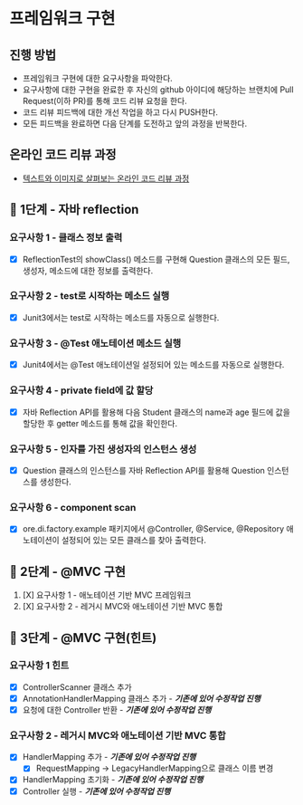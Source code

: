 # 프레임워크 구현
## 진행 방법
* 프레임워크 구현에 대한 요구사항을 파악한다.
* 요구사항에 대한 구현을 완료한 후 자신의 github 아이디에 해당하는 브랜치에 Pull Request(이하 PR)를 통해 코드 리뷰 요청을 한다.
* 코드 리뷰 피드백에 대한 개선 작업을 하고 다시 PUSH한다.
* 모든 피드백을 완료하면 다음 단계를 도전하고 앞의 과정을 반복한다.

## 온라인 코드 리뷰 과정
* [텍스트와 이미지로 살펴보는 온라인 코드 리뷰 과정](https://github.com/next-step/nextstep-docs/tree/master/codereview)


## 🚀 1단계 - 자바 reflection

### 요구사항 1 - 클래스 정보 출력
- [x] ReflectionTest의 showClass() 메소드를 구현해 Question 클래스의 모든 필드, 생성자, 메소드에 대한 정보를 출력한다.

### 요구사항 2 - test로 시작하는 메소드 실행
- [x] Junit3에서는 test로 시작하는 메소드를 자동으로 실행한다.

### 요구사항 3 - @Test 애노테이션 메소드 실행
- [x] Junit4에서는 @Test 애노테이션일 설정되어 있는 메소드를 자동으로 실행한다. 

### 요구사항 4 - private field에 값 할당
- [x] 자바 Reflection API를 활용해 다음 Student 클래스의 name과 age 필드에 값을 할당한 후 getter 메소드를 통해 값을 확인한다.

### 요구사항 5 - 인자를 가진 생성자의 인스턴스 생성
- [x] Question 클래스의 인스턴스를 자바 Reflection API를 활용해 Question 인스턴스를 생성한다.

### 요구사항 6 - component scan
- [x] ore.di.factory.example 패키지에서 @Controller, @Service, @Repository 애노테이션이 설정되어 있는 모든 클래스를 찾아 출력한다.

## 🚀 2단계 - @MVC 구현
1. [X] 요구사항 1 - 애노테이션 기반 MVC 프레임워크
2. [X] 요구사항 2 - 레거시 MVC와 애노테이션 기반 MVC 통합


## 🚀 3단계 - @MVC 구현(힌트)

### 요구사항 1 힌트
- [x] ControllerScanner 클래스 추가
- [x] AnnotationHandlerMapping 클래스 추가 - ***기존에 있어 수정작업 진행***
- [x] 요청에 대한 Controller 반환 - ***기존에 있어 수정작업 진행***

### 요구사항 2 - 레거시 MVC와 애노테이션 기반 MVC 통합
- [x] HandlerMapping 추가 - ***기존에 있어 수정작업 진행***
  - [x] RequestMapping -> LegacyHandlerMapping으로 클래스 이름 변경
- [x] HandlerMapping 초기화 - ***기존에 있어 수정작업 진행***
- [x] Controller 실행 - ***기존에 있어 수정작업 진행***